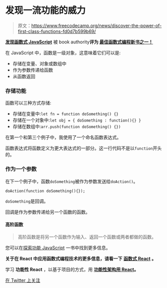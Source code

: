 # 发现一流功能的威力

> 原文：<https://www.freecodecamp.org/news/discover-the-power-of-first-class-functions-fd0d7b599b69/>

[****发现函数式 JavaScript****](https://read.amazon.com/kp/embed?asin=B07PBQJYYG&preview=newtab&linkCode=kpe&ref_=cm_sw_r_kb_dp_cm5KCbE5BDJGE) 被 book authority****评为 [****最佳函数式编程新书之一！****](https://bookauthority.org/books/new-functional-programming-books?t=7p46zt&s=award&book=1095338781)****

在 JavaScript 中，函数是一级对象，这意味着它们可以是:

*   存储在变量、对象或数组中
*   作为参数传递给函数
*   从函数返回

### 存储功能

函数可以三种方式存储:

*   存储在变量中:`let fn = function doSomething() {}`
*   存储在一个对象中:`let obj = { doSomething : function(){} }`
*   存储在数组中:`arr.push(function doSomething() {})`

在第一个和第三个例子中，我使用了一个命名函数表达式。

函数表达式将函数定义为更大表达式的一部分。这一行代码不是以`function`开头的。

### 作为一个参数

在下一个例子中，函数`doSomething`被作为参数发送给`doAction()`。

```
doAction(function doSomething(){});
```

`doSomething`是回调。

回调是作为参数传递给另一个函数的函数。

#### 高阶函数

> 高阶函数是将另一个函数作为输入、返回一个函数或两者都做的函数。

您可以在[探索功能 JavaScript](https://www.amazon.com/dp/B07PBQJYYG) 一书中找到更多信息。

****关于在 React 中应用函数式编程技术的更多信息，请看一下**** [****函数式 React****](https://read.amazon.com/kp/embed?asin=B07S1NLFTS&preview=newtab&linkCode=kpe&ref_=cm_sw_r_kb_dp_Pko5CbA30383Y) ****。****

学习 ****功能性 React**** ，以基于项目的方式，用 [****功能性架构用 React****](https://read.amazon.com/kp/embed?asin=B0846NRJYR&preview=newtab&linkCode=kpe&ref_=cm_sw_r_kb_dp_o.hlEbDD02JB2)****。****

[在 Twitter 上关注](https://twitter.com/cristi_salcescu)